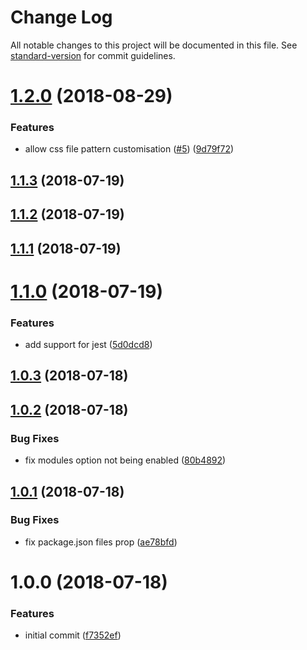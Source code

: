 # Change Log

All notable changes to this project will be documented in this file. See [standard-version](https://github.com/conventional-changelog/standard-version) for commit guidelines.

<a name="1.2.0"></a>
# [1.2.0](https://github.com/moxystudio/react-app-rewire-css-modules-extensionless/compare/v1.1.3...v1.2.0) (2018-08-29)


### Features

* allow css file pattern customisation ([#5](https://github.com/moxystudio/react-app-rewire-css-modules-extensionless/issues/5)) ([9d79f72](https://github.com/moxystudio/react-app-rewire-css-modules-extensionless/commit/9d79f72))



<a name="1.1.3"></a>
## [1.1.3](https://github.com/moxystudio/react-app-rewire-css-modules-extensionless/compare/v1.1.2...v1.1.3) (2018-07-19)



<a name="1.1.2"></a>
## [1.1.2](https://github.com/moxystudio/react-app-rewire-css-modules-extensionless/compare/v1.1.1...v1.1.2) (2018-07-19)



<a name="1.1.1"></a>
## [1.1.1](https://github.com/moxystudio/react-app-rewire-css-modules-extensionless/compare/v1.1.0...v1.1.1) (2018-07-19)



<a name="1.1.0"></a>
# [1.1.0](https://github.com/moxystudio/react-app-rewire-css-modules-extensionless/compare/v1.0.3...v1.1.0) (2018-07-19)


### Features

* add support for jest ([5d0dcd8](https://github.com/moxystudio/react-app-rewire-css-modules-extensionless/commit/5d0dcd8))



<a name="1.0.3"></a>
## [1.0.3](https://github.com/moxystudio/react-app-rewire-css-modules-extensionless/compare/v1.0.2...v1.0.3) (2018-07-18)



<a name="1.0.2"></a>
## [1.0.2](https://github.com/moxystudio/react-app-rewire-css-modules-extensionless/compare/v1.0.1...v1.0.2) (2018-07-18)


### Bug Fixes

* fix modules option not being enabled ([80b4892](https://github.com/moxystudio/react-app-rewire-css-modules-extensionless/commit/80b4892))



<a name="1.0.1"></a>
## [1.0.1](https://github.com/moxystudio/react-app-rewire-css-modules-extensionless/compare/v1.0.0...v1.0.1) (2018-07-18)


### Bug Fixes

* fix package.json files prop ([ae78bfd](https://github.com/moxystudio/react-app-rewire-css-modules-extensionless/commit/ae78bfd))



<a name="1.0.0"></a>
# 1.0.0 (2018-07-18)


### Features

* initial commit ([f7352ef](https://github.com/moxystudio/react-app-rewire-css-modules-extensionless/commit/f7352ef))

